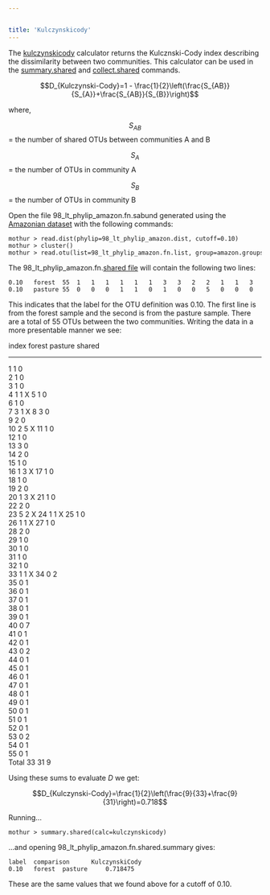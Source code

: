 ```yaml
---


title: 'Kulczynskicody'
---
```

The [kulczynskicody](kulczynskicody) calculator returns the
Kulcznski-Cody index describing the dissimilarity between two
communities. This calculator can be used in the
[summary.shared](summary.shared) and
[collect.shared](collect.shared) commands.

$$D_{Kulczynski-Cody}=1 - \frac{1}{2}\left(\frac{S_{AB}}{S_{A}}+\frac{S_{AB}}{S_{B}}\right)$$

where,

$$S_{AB}$$ = the number of shared OTUs between communities A and B

$$S_{A}$$ = the number of OTUs in community A

$$S_{B}$$ = the number of OTUs in community B

Open the file 98\_lt\_phylip\_amazon.fn.sabund generated using the [
Amazonian dataset](Media:AmazonData.zip) with the following
commands:

    mothur > read.dist(phylip=98_lt_phylip_amazon.dist, cutoff=0.10)
    mothur > cluster()
    mothur > read.otu(list=98_lt_phylip_amazon.fn.list, group=amazon.groups, label=0.10)

The 98\_lt\_phylip\_amazon.fn.[shared file](shared_file) will
contain the following two lines:

    0.10   forest  55  1   1   1   1   1   1   3   3   2   2   1   1   3   2   1   1   1   1   2   1   1   2   5   1   1   1   1   2   1   1   1   1   1   0   0   0   0   0   0   0   0   0   0   0   0   0   0   0   0   0   0   0   0   0   0   
    0.10   pasture 55  0   0   0   1   1   0   1   0   0   5   0   0   0   0   0   2   0   0   0   3   0   0   2   1   0   1   0   0   0   0   0   0   1   2   1   1   1   1   1   7   1   1   2   1   1   1   1   1   1   1   1   1   2   1   1   

This indicates that the label for the OTU definition was 0.10. The first
line is from the forest sample and the second is from the pasture
sample. There are a total of 55 OTUs between the two communities.
Writing the data in a more presentable manner we see:

  index   forest   pasture   shared
  ------- -------- --------- --------
  1       1        0         
  2       1        0         
  3       1        0         
  4       1        1         X
  5       1        0         
  6       1        0         
  7       3        1         X
  8       3        0         
  9       2        0         
  10      2        5         X
  11      1        0         
  12      1        0         
  13      3        0         
  14      2        0         
  15      1        0         
  16      1        3         X
  17      1        0         
  18      1        0         
  19      2        0         
  20      1        3         X
  21      1        0         
  22      2        0         
  23      5        2         X
  24      1        1         X
  25      1        0         
  26      1        1         X
  27      1        0         
  28      2        0         
  29      1        0         
  30      1        0         
  31      1        0         
  32      1        0         
  33      1        1         X
  34      0        2         
  35      0        1         
  36      0        1         
  37      0        1         
  38      0        1         
  39      0        1         
  40      0        7         
  41      0        1         
  42      0        1         
  43      0        2         
  44      0        1         
  45      0        1         
  46      0        1         
  47      0        1         
  48      0        1         
  49      0        1         
  50      0        1         
  51      0        1         
  52      0        1         
  53      0        2         
  54      0        1         
  55      0        1         
  Total   33       31        9

Using these sums to evaluate <i>D</i> we get:

$$D_{Kulczynski-Cody}=\frac{1}{2}\left(\frac{9}{33}+\frac{9}{31}\right)=0.718$$

Running\...

    mothur > summary.shared(calc=kulczynskicody)

\...and opening 98\_lt\_phylip\_amazon.fn.shared.summary gives:

    label  comparison      KulczynskiCody
    0.10   forest  pasture     0.718475

These are the same values that we found above for a cutoff of 0.10.
